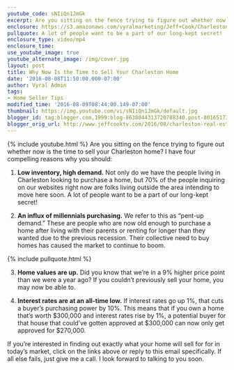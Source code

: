 ```yaml
---
youtube_code: sNIiQn1JmGk
excerpt: Are you sitting on the fence trying to figure out whether now is the time to sell your Charleston home? I have four compelling reasons why you should
enclosure: https://s3.amazonaws.com/vyralmarketing/Jeff+Cook/Charleston+Real+Estate+Agent-+Why+Now+Is+the+Time+to+Sell+Your+Home.mp4
pullquote: A lot of people want to be a part of our long-kept secret!
enclosure_type: video/mp4
enclosure_time:
use_youtube_image: true
youtube_alternate_image: /img/cover.jpg
layout: post
title: Why Now Is the Time to Sell Your Charleston Home
date: '2016-08-08T11:50:00.000-07:00'
author: Vyral Admin
tags:
- Home Seller Tips
modified_time: '2016-08-09T08:44:00.149-07:00'
thumbnail: https://img.youtube.com/vi/sNIiQn1JmGk/default.jpg
blogger_id: tag:blogger.com,1999:blog-8638044313720788340.post-8016517371839773412
blogger_orig_url: http://www.jeffcooktv.com/2016/08/charleston-real-estate-agent-taking.html
---
```

{% include youtube.html %}
Are you sitting on the fence trying to figure out whether now is the time to sell your Charleston home? I have four compelling reasons why you should:

1. **Low inventory, high demand.** Not only do we have the people living in Charleston looking to purchase a home, but 70% of the people inquiring on our websites right now are folks living outside the area intending to move here soon. A lot of people want to be a part of our long-kept secret!

2. **An influx of millennials purchasing.** We refer to this as “pent-up demand.” These are people who are now old enough to purchase a home after living with their parents or renting for longer than they wanted due to the previous recession. Their collective need to buy homes has caused the market to continue to boom.

{% include pullquote.html %}

3. **Home values are up.** Did you know that we’re in a 9% higher price point than we were a year ago? If you couldn’t previously sell your home, you may now be able to.

4. **Interest rates are at an all-time low.** If interest rates go up 1%, that cuts a buyer’s purchasing power by 10%. This means that if you own a home that’s worth $300,000 and interest rates rise by 1%, a potential buyer for that house that could’ve gotten approved at $300,000 can now only get approved for $270,000.

If you’re interested in finding out exactly what your home will sell for for in today’s market, click on the links above or reply to this email specifically. If all else fails, just give me a call. I look forward to talking to you soon.
